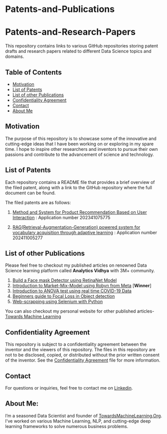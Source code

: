 # Patents-and-Publications

# Patents-and-Research-Papers
This repository contains links to various GitHub repositories storing patent drafts and research papers related to different Data Science topics and domains.

## Table of Contents

- [Motivation](#motivation)
- [List of Patents](#list-of-patents)
- [List of other Publications](#list-of-other-publications)
- [Confidentiality Agreement](#confidentiality-agreement)
- [Contact](#contact)
- [About Me](#about-me)


## Motivation
The purpose of this repository is to showcase some of the innovative and cutting-edge ideas that I have been working on or exploring in my spare time. I hope to inspire other researchers and inventors to pursue their own passions and contribute to the advancement of science and technology.

## List of Patents
Each repository contains a README file that provides a brief overview of the filed patent, along with a link to the GitHub repository where the full document can be found. 

The filed patents are as follows:
1. [Method and System for Product Recommendation Based on User Interaction](https://github.com/Praveen76/METHOD-AND-SYSTEM-FOR-PRODUCT-RECOMMENDATION-BASED-ON-USER-INTERACTION/) : Application number 202341075775

2. [RAG(Retrieval-Augmentation-Generation) powered system for vocabulary acquisition through adaptive learning](https://github.com/Praveen76/RAG-powered-system-for-vocabulary-acquisition-through-adaptive-learning-and-method-thereof/) : Application number 202411005277

## List of other Publications
Please feel free to checkout my published articles on renowned Data Science learning platform called **Analytics Vidhya** with 3M+ community.
1. [Build a Face mask Detector using RetinaNet Model](https://www.analyticsvidhya.com/blog/2020/08/how-to-build-a-face-mask-detector-using-retinanet-model/)
2. [Introduction to Market-Mix-Model using Robyn from Meta](https://www.analyticsvidhya.com/blog/2023/05/introduction-to-market-mix-model-using-robyn/)   [**Winner**]
3. [Introduction to ANOVA test using real time COVID-19 Data ](https://www.analyticsvidhya.com/blog/2020/06/introduction-anova-statistics-data-science-covid-python/)
4. [Beginners guide to Focal Loss in Object detection](https://www.analyticsvidhya.com/blog/2020/08/a-beginners-guide-to-focal-loss-in-object-detection/)
5. [Web-scrapping using Selenium with Python](https://www.analyticsvidhya.com/blog/2020/08/web-scraping-selenium-with-python/)


You can also checkout my personal website for other published articles-  [Towards Machine Learning](https://towardsmachinelearning.org/)

## Confidentiality Agreement

This repository is subject to a confidentiality agreement between the inventor and the viewers of this repository. The files in this repository are not to be disclosed, copied, or distributed without the prior written consent of the inventor. See the [Confidentiality Agreement](https://github.com/Praveen76/Patents-and-Publications/blob/main/ConfidentialityAgreement.md) file for more information.

## Contact

For questions or inquiries, feel free to contact me on [Linkedin](https://www.linkedin.com/in/praveen-kumar-anwla-49169266/).

## **About Me**:
I’m a seasoned Data Scientist and founder of [TowardsMachineLearning.Org](https://towardsmachinelearning.org/). I've worked on various Machine Learning, NLP, and cutting-edge deep learning frameworks to solve numerous business problems.
